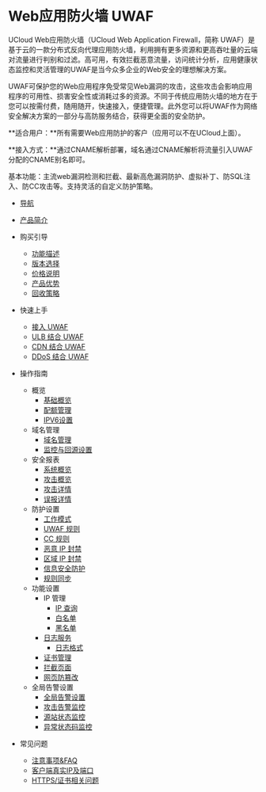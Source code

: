 # Web应用防火墙 UWAF
UCloud Web应用防火墙（UCloud Web Application Firewall，简称 UWAF）是基于云的一款分布式反向代理应用防火墙，利用拥有更多资源和更高吞吐量的云端对流量进行判别和过滤。高可用，有效拦截恶意流量，访问统计分析，应用健康状态监控和灵活管理的UWAF是当今众多企业的Web安全的理想解决方案。

UWAF可保护您的Web应用程序免受常见Web漏洞的攻击，这些攻击会影响应用程序的可用性、损害安全性或消耗过多的资源。不同于传统应用防火墙的地方在于您可以按需付费，随用随开，快速接入，便捷管理。此外您可以将UWAF作为网络安全解决方案的一部分与高防服务结合，获得更全面的安全防护。

**适合用户：**所有需要Web应用防护的客户（应用可以不在UCloud上面）。

**接入方式：**通过CNAME解析部署，域名通过CNAME解析将流量引入UWAF分配的CNAME别名即可。

基本功能：主流web漏洞检测和拦截、最新高危漏洞防护、虚拟补丁、防SQL注入、防CC攻击等。支持灵活的自定义防护策略。

* [导航](/uewaf/README)
* [产品简介](/uewaf/products/Illustrate)
* 购买引导
    * [功能描述](/uewaf/steer/Introduction)
    * [版本选择](/uewaf/steer/Version_selection)
    * [价格说明](/uewaf/steer/Price)
    * [产品优势](/uewaf/steer/Advantage)
    * [回收策略](/uewaf/steer/Recycling_strategy)
* 快速上手
    * [接入 UWAF](/uewaf/use/Access_UWAF)
    * [ULB 结合 UWAF](/uewaf/use/ULB_with_UWAF)
    * [CDN 结合 UWAF](/uewaf/use/CDN_with_UWAF)
    * [DDoS 结合 UWAF](/uewaf/use/DDOS_with_UWAF)
* 操作指南
    * 概览
        * [基础概览](/uewaf/features/info/Info)
        * [配额管理](/uewaf/features/info/Quota_management)
        * [IPV6设置](/uewaf/features/info/IPv6)
    * 域名管理
        * [域名管理](/uewaf/features/domain/Domain_set)
        * [监控与回源设置](/uewaf/features/domain/Monitor_set)
    * 安全报表
        * [系统概览](/uewaf/features/report/Website_overview)
        * [攻击概览](/uewaf/features/report/Attack_analysis)
        * [攻击详情](/uewaf/features/report/Attack_details)
        * [误报详情](/uewaf/features/report/False_positive)
    * 防护设置
        * [工作模式](/uewaf/features/rule/Mode)
        * [UWAF 规则](/uewaf/features/rule/UWAF_rule)
        * [CC 规则](/uewaf/features/rule/CC_rule)
        * [恶意 IP 封禁](/uewaf/features/rule/Malicious_ip)
        * [区域 IP 封禁](/uewaf/features/rule/Regional_ban)
        * [信息安全防护](/uewaf/features/rule/Information_security)
        * [规则同步](/uewaf/features/rule/Rule_sync)
    * 功能设置
        * IP 管理
            * [IP 查询](/uewaf/features/expand/IP_query)
            * [白名单](/uewaf/features/expand/White_list)
            * [黑名单](/uewaf/features/expand/Black_list)
        * [日志服务](/uewaf/features/expand/Logs)
            * [日志格式](/uewaf/features/expand/logs_format)
        * [证书管理](/uewaf/features/expand/Certificate_management)
        * [拦截页面](/uewaf/features/expand/Intercept_page)
        * [网页防篡改](/uewaf/features/expand/Prevent_tampering)
    * 全局告警设置
        * [全局告警设置](/uewaf/message/Alert)
        * [攻击告警监控](/uewaf/message/Attack_Alert.md)
        * [源站状态监控](/uewaf/message/Status_Alert.md)
        * [异常状态码监控](/uewaf/message/Exception_Alert.md)

* 常见问题
    * [注意事项&FAQ](/uewaf/problem/FAQ)
    * [客户端真实IP及端口](/uewaf/problem/Get_realip)
    * [HTTPS/证书相关问题](/uewaf/problem/HTTPS_and_SSL)
      
 
 
 
 
 

